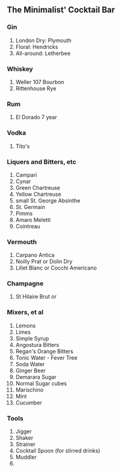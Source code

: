## The Minimalist' Cocktail Bar

### Gin

1. London Dry: Plymouth
2. Floral: Hendricks
3. All-around: Letherbee

### Whiskey

1. Weller 107 Bourbon
2. Rittenhouse Rye

### Rum

1. El Dorado 7 year

### Vodka

1. Tito's

### Liquers and Bitters, etc

1. Campari
2. Cynar
3. Green Chartreuse
4. Yellow Chartreuse
5. small St. George Absinthe
4. St. Germain
5. Pimms
6. Amaro Meletti 
7. Cointreau

### Vermouth

1. Carpano Antica
2. Noilly Prat or Dolin Dry
3. Lillet Blanc or Cocchi Americano


### Champagne

1. St Hilaire Brut or 

### Mixers, et al

1. Lemons
2. Limes
3. Simple Syrup
3. Angostura Bitters 
4. Regan's Orange Bitters
5. Tonic Water - Fever Tree
6. Soda Water
7. Ginger Beer
8. Demarara Sugar
9. Normal Sugar cubes
10. Marischino
11. Mint
12. Cucumber

### Tools

1. Jigger
2. Shaker
3. Strainer
4. Cocktail Spoon (for stirred drinks)
5. Muddler
6. 




